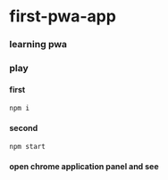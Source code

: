 # first-pwa-app

### learning pwa

### play

#### first

```
npm i
```

#### second

```
npm start
```

#### open chrome application panel and see